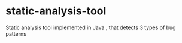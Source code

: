 # static-analysis-tool
Static analysis tool implemented in Java , that detects 3 types of bug patterns
